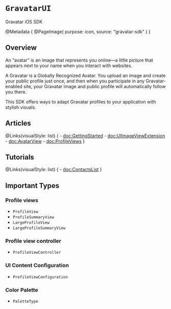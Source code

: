 # ``GravatarUI``

Gravatar iOS SDK 

@Metadata {
    @PageImage(
               purpose: icon,
               source: "gravatar-sdk"
               )
}

## Overview

An “avatar” is an image that represents you online—a little picture that appears next to your name when you interact with websites.

A Gravatar is a Globally Recognized Avatar. You upload an image and create your public profile just once, and then when you participate in any Gravatar-enabled site, your Gravatar image and public profile will automatically follow you there.

This SDK offers ways to adapt Gravatar profiles to your application with stylish visuals.

## Articles

@Links(visualStyle: list) {
    - <doc:GettingStarted>
    - <doc:UIImageViewExtension>
    - <doc:AvatarView>
    - <doc:ProfileViews>
}

## Tutorials

@Links(visualStyle: list) {
    - <doc:ContactsList>
}

## Important Types

### Profile views

- ``ProfileView``
- ``ProfileSummaryView``
- ``LargeProfileView``
- ``LargeProfileSummaryView``

### Profile view controller

- ``ProfileViewController``

### UI Content Configuration

- ``ProfileViewConfiguration``

### Color Palette

- ``PaletteType``
